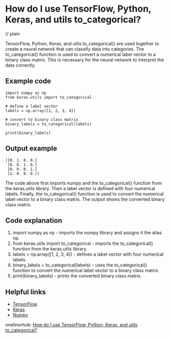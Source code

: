 # How do I use TensorFlow, Python, Keras, and utils to_categorical?
// plain

TensorFlow, Python, Keras, and utils to_categorical() are used together to create a neural network that can classify data into categories. The to_categorical() function is used to convert a numerical label vector to a binary class matrix. This is necessary for the neural network to interpret the data correctly.

## Example code

```
import numpy as np
from keras.utils import to_categorical

# define a label vector
labels = np.array([1, 2, 3, 4])

# convert to binary class matrix
binary_labels = to_categorical(labels)

print(binary_labels)
```
## Output example

```
[[0. 1. 0. 0.]
 [0. 0. 1. 0.]
 [0. 0. 0. 1.]
 [1. 0. 0. 0.]]
```

The code above first imports numpy and the to_categorical() function from the keras.utils library. Then a label vector is defined with four numerical labels. Finally, the to_categorical() function is used to convert the numerical label vector to a binary class matrix. The output shows the converted binary class matrix.

## Code explanation


1. import numpy as np - imports the numpy library and assigns it the alias np.
2. from keras.utils import to_categorical - imports the to_categorical() function from the keras.utils library.
3. labels = np.array([1, 2, 3, 4]) - defines a label vector with four numerical labels.
4. binary_labels = to_categorical(labels) - uses the to_categorical() function to convert the numerical label vector to a binary class matrix.
5. print(binary_labels) - prints the converted binary class matrix.

## Helpful links

- [TensorFlow](https://www.tensorflow.org/)
- [Keras](https://keras.io/)
- [Numpy](https://numpy.org/)

onelinerhub: [How do I use TensorFlow, Python, Keras, and utils to_categorical?](https://onelinerhub.com/python-keras/how-do-i-use-tensorflow--python--keras--and-utils-to-categorical)